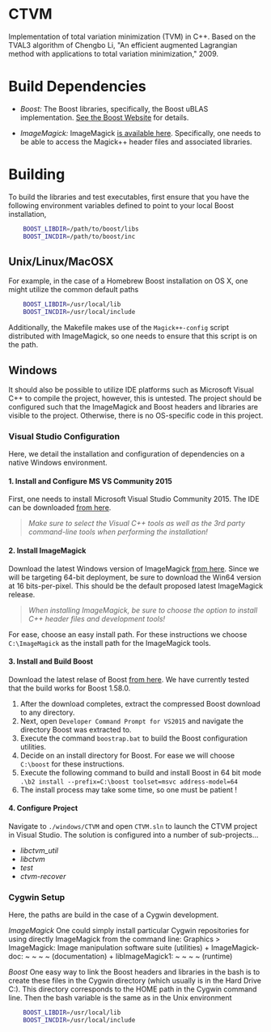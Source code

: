 # CTVM
Implementation of total variation minimization (TVM) in C++. Based on the TVAL3 algorithm of Chengbo Li, "An efficient augmented Lagrangian method with applications to total variation minimization," 2009.

# Build Dependencies
- *Boost:* The Boost libraries, specifically, the Boost uBLAS implementation. 
[See the Boost Website](http://www.boost.org) for details. 

- *ImageMagick:* ImageMagick [is available here](http://www.imagemagick.org). Specifically, one needs to be able to access the Magick++ header files and associated libraries. 

# Building

To build the libraries and test executables, first ensure that you have the following environment variables defined to point to your local Boost installation,

```bash
    BOOST_LIBDIR=/path/to/boost/libs
    BOOST_INCDIR=/path/to/boost/inc
```
## Unix/Linux/MacOSX
For example, in the case of a Homebrew Boost installation on OS X, one
might utilize the common default paths

```bash
    BOOST_LIBDIR=/usr/local/lib
    BOOST_INCDIR=/usr/local/include
```

Additionally, the Makefile makes use of the `Magick++-config` script distributed with ImageMagick, so one needs to ensure that this script is on the path.

## Windows
It should also be possible to utilize IDE platforms such as Microsoft Visual C++ to compile the project, however, this is untested. The project should be configured such that the ImageMagick and Boost headers and libraries are visible to the project. Otherwise, there is no OS-specific code in this project.

### Visual Studio Configuration
Here, we detail the installation and configuration of dependencies on a native Windows environment. 

#### 1. Install and Configure MS VS Community 2015
First, one needs to install Microsoft Visual Studio Community 2015. The IDE can be downloaded
[from here](https://www.visualstudio.com/downloads/download-visual-studio-vs). 
> _Make sure to select the Visual C++ tools as well as the 3rd party command-line tools when performing the installation!_

#### 2. Install ImageMagick
Download the latest Windows version of ImageMagick [from here](http://www.imagemagick.org/script/binary-releases.php#windows). 
Since we will be targeting 64-bit deployment, be sure to download the Win64 version at 16 bits-per-pixel. This should
be the default proposed latest ImageMagick release.

> _When installing ImageMagick, be sure to choose the option to install C++ header files and development tools!_

For ease, choose an easy install path. For these instructions we choose `C:\ImageMagick` as the install path for 
the ImageMagick tools.

#### 3. Install and Build Boost
Download the latest relase of Boost [from here](http://sourceforge.net/projects/boost/files/boost/1.58.0/). 
We have currently tested that the build works for Boost 1.58.0. 

1. After the download completes, extract the compressed Boost download to any directory.
2. Next, open `Developer Command Prompt for VS2015` and navigate the directory Boost was extracted to.
3. Execute the command `boostrap.bat` to build the Boost configuration utilities.
4. Decide on an install directory for Boost. For ease we will choose `C:\boost` for these instructions.
5. Execute the following command to build and install Boost in 64 bit mode `.\b2 install --prefix=C:\boost toolset=msvc address-model=64`
6. The install process may take some time, so one must be patient ! 

#### 4. Configure Project
Navigate to `./windows/CTVM` and open `CTVM.sln` to launch the CTVM project in Visual Studio.
The solution is configured into a number of sub-projects...

- *libctvm_util*
- *libctvm*
- *test*
- *ctvm-recover*


### Cygwin Setup
Here, the paths are build in the case of a Cygwin development.

*ImageMagick*
One could simply install particular Cygwin repositories for using directly ImageMagick from the command line:
Graphics > ImageMagick: Image manipulation software suite (utilities)
		 + ImageMagick-doc: ~ ~ ~ ~ (documentation)
		 + libImageMagick1: ~ ~ ~ ~ (runtime)


*Boost*
One easy way to link the Boost headers and libraries in the bash is to create these files in the Cygwin directory (which usually is in the Hard Drive C:). This directory corresponds to the HOME path in the Cygwin command line. Then the bash variable is the same as in the Unix environment

```bash
	BOOST_LIBDIR=/usr/local/lib
	BOOST_INCDIR=/usr/local/include
```